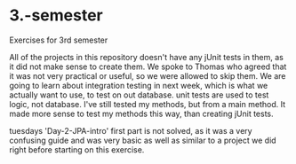 # 3.-semester
Exercises for 3rd semester

All of the projects in this repository doesn't have any jUnit tests in them, as it did not make sense to create them. We spoke to Thomas who agreed that it was not very practical or useful, so we were allowed to skip them. We are going to learn about integration testing in next week, which is what we actually want to use, to test on out database. unit tests are used to test logic, not database.
I've still tested my methods, but from a main method. It made more sense to test my methods this way, than creating jUnit tests.

tuesdays 'Day-2-JPA-intro' first part is not solved, as it was a very confusing guide and was very basic as well as similar to a project we did right before starting on this exercise.
